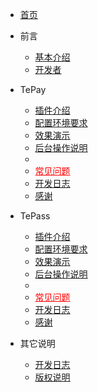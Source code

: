 - [首页](/#/)

- 前言
  - [基本介绍](/README?id=探索个人支付解决方案)
  - [开发者](/README?id=开发者)

- TePay
  - [插件介绍](/tepay?id=插件介绍)
  - [配置环境要求](/tepay?id=配置环境要求)
  - [效果演示](/tepay?id=效果演示)
  - [后台操作说明](/tepay?id=后台操作说明)
  - <li ><a style="color:red" href="tepay?id=常见问题">常见问题</a></li>
  - [开发日志](/tepay?id=开发日志)
  - [感谢](/tepay?id=感谢)
  
  
- TePass
  - [插件介绍](/tepass?id=插件介绍)
  - [配置环境要求](/tepass?id=配置环境要求)
  - [效果演示](/tepass?id=效果演示)
  - [后台操作说明](/tepass?id=后台操作说明)
  - <li ><a style="color:red" href="tepass?id=常见问题">常见问题</a></li>
  - [开发日志](/tepass?id=开发日志)
  - [感谢](/tepass?id=感谢)

  
- 其它说明
  - [开发日志](/others?id=开发日志)
  - [版权说明](/others?id=版权说明)
